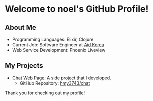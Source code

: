 # Welcome to noel's GitHub Profile!

## About Me

- Programming Languages: Elixir, Clojure
- Current Job: Software Engineer at [Aid Korea](https://www.aidkr.com/)
- Web Service Development: Phoenix Liveview

## My Projects

- [Chat Web Page](https://hmy3743-chat.fly.dev/chat): A side project that I developed.
  - GitHub Repository: [hmy3743/chat](https://github.com/hmy3743/chat)

Thank you for checking out my profile!
